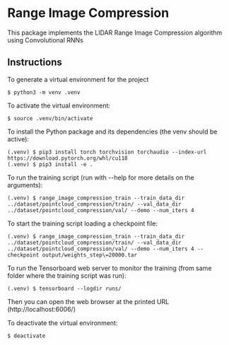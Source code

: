 # Range Image Compression

This package implements the LIDAR Range Image Compression algorithm using Convolutional RNNs

## Instructions
To generate a virtual environment for the project

```console
$ python3 -m venv .venv
```

To activate the virtual environment:

```console
$ source .venv/bin/activate
```

To install the Python package and its dependencies (the venv should be active):

```console
(.venv) $ pip3 install torch torchvision torchaudio --index-url https://download.pytorch.org/whl/cu118
(.venv) $ pip3 install -e .
```

To run the training script (run with --help for more details on the arguments):

```console
(.venv) $ range_image_compression_train --train_data_dir ../dataset/pointcloud_compression/train/ --val_data_dir ../dataset/pointcloud_compression/val/ --demo --num_iters 4
```

To start the training script loading a checkpoint file:

```console
(.venv) $ range_image_compression_train --train_data_dir ../dataset/pointcloud_compression/train/ --val_data_dir ../dataset/pointcloud_compression/val/ --demo --num_iters 4 --checkpoint output/weights_step\=20000.tar
```

To run the Tensorboard web server to monitor the training (from same folder where the training script was run):

```console
(.venv) $ tensorboard --logdir runs/
```

Then you can open the web browser at the printed URL (http://localhost:6006/)

To deactivate the virtual environment:

```console
$ deactivate
```